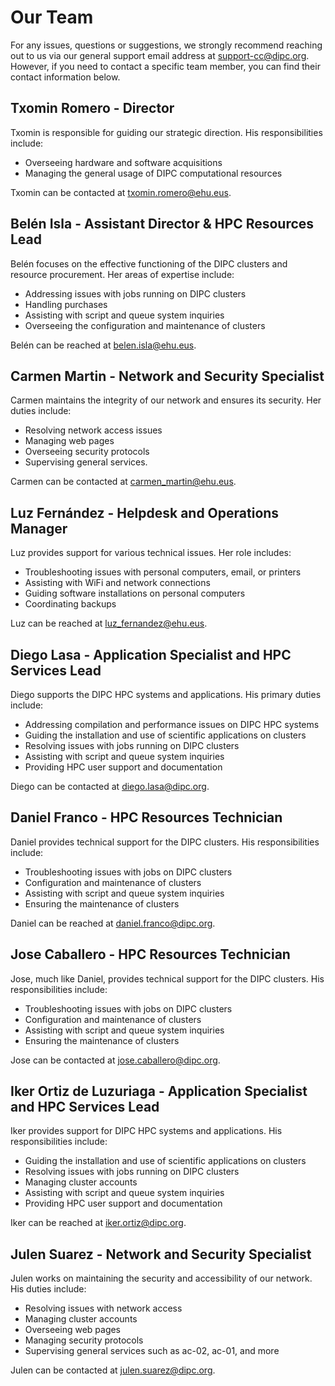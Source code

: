 # Our Team

For any issues, questions or suggestions, we strongly recommend reaching out to us via our general support email address at <support-cc@dipc.org>. However, if you need to contact a specific team member, you can find their contact information below.

## Txomin Romero - Director

Txomin is responsible for guiding our strategic direction. His responsibilities include:

- Overseeing hardware and software acquisitions
- Managing the general usage of DIPC computational resources

Txomin can be contacted at [txomin.romero@ehu.eus](mailto:txomin.romero@ehu.eus).

## Belén Isla - Assistant Director & HPC Resources Lead

Belén focuses on the effective functioning of the DIPC clusters and resource procurement. Her areas of expertise include:

- Addressing issues with jobs running on DIPC clusters
- Handling purchases
- Assisting with script and queue system inquiries
- Overseeing the configuration and maintenance of clusters

Belén can be reached at [belen.isla@ehu.eus](mailto:belen.isla@ehu.eus).

## Carmen Martin - Network and Security Specialist

Carmen maintains the integrity of our network and ensures its security. Her duties include:

- Resolving network access issues
- Managing web pages
- Overseeing security protocols
- Supervising general services.

Carmen can be contacted at [carmen_martin@ehu.eus](mailto:carmen_martin@ehu.eus).

## Luz Fernández - Helpdesk and Operations Manager

Luz provides support for various technical issues. Her role includes:

- Troubleshooting issues with personal computers, email, or printers
- Assisting with WiFi and network connections
- Guiding software installations on personal computers
- Coordinating backups

Luz can be reached at [luz_fernandez@ehu.eus](mailto:luz_fernandez@ehu.eus).

## Diego Lasa - Application Specialist and HPC Services Lead

Diego supports the DIPC HPC systems and applications. His primary duties include:

- Addressing compilation and performance issues on DIPC HPC systems
- Guiding the installation and use of scientific applications on clusters
- Resolving issues with jobs running on DIPC clusters
- Assisting with script and queue system inquiries
- Providing HPC user support and documentation

Diego can be contacted at [diego.lasa@dipc.org](mailto:diego.lasa@dipc.org).

## Daniel Franco - HPC Resources Technician

Daniel provides technical support for the DIPC clusters. His responsibilities include:

- Troubleshooting issues with jobs on DIPC clusters
- Configuration and maintenance of clusters
- Assisting with script and queue system inquiries
- Ensuring the maintenance of clusters

Daniel can be reached at [daniel.franco@dipc.org](mailto:daniel.franco@dipc.org).

## Jose Caballero - HPC Resources Technician

Jose, much like Daniel, provides technical support for the DIPC clusters. His responsibilities include:

- Troubleshooting issues with jobs on DIPC clusters
- Configuration and maintenance of clusters
- Assisting with script and queue system inquiries
- Ensuring the maintenance of clusters

Jose can be contacted at [jose.caballero@dipc.org](mailto:jose.caballero@dipc.org).

## Iker Ortiz de Luzuriaga - Application Specialist and HPC Services Lead

Iker provides support for DIPC HPC systems and applications. His responsibilities include:

- Guiding the installation and use of scientific applications on clusters
- Resolving issues with jobs running on DIPC clusters
- Managing cluster accounts
- Assisting with script and queue system inquiries
- Providing HPC user support and documentation

Iker can be reached at [iker.ortiz@dipc.org](mailto:iker.ortiz@dipc.org).

## Julen Suarez - Network and Security Specialist

Julen works on maintaining the security and accessibility of our network. His duties include:

- Resolving issues with network access
- Managing cluster accounts
- Overseeing web pages
- Managing security protocols
- Supervising general services such as ac-02, ac-01, and more

Julen can be contacted at [julen.suarez@dipc.org](mailto:julen.suarez@dipc.org).

